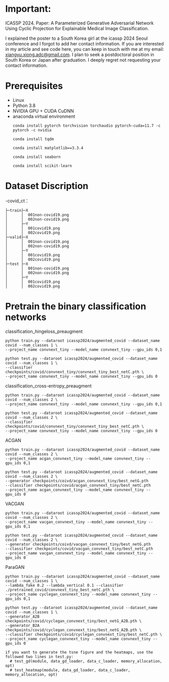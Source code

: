 # Important:
ICASSP 2024. Paper: A Parameterized Generative Adversarial Network Using Cyclic Projection for Explainable Medical Image Classification.

I explained the poster to a South Korea girl at the icassp 2024 Seoul conference and I forgot to add her contact information.
If you are interested in my article and see code here, you can keep in touch with me at my email: xiangyu.xiong.adc@gmail.com.
I plan to seek a postdoctoral position in South Korea or Japan after graduation.
I deeply regret not requesting your contact information.

# Prerequisites
- Linux
- Python 3.8
- NVIDIA GPU + CUDA CuDNN
- anaconda virtual environment
  ```
  conda install pytorch torchvision torchaudio pytorch-cuda=11.7 -c pytorch -c nvidia  
  
  conda install tqdm  
  
  conda install matplotlib==3.3.4  
  
  conda install seaborn  
  
  conda install scikit-learn  
  ```
# Dataset Discription
-covid_ct：
```
├─train├─X
│      │  001non-covid19.png
│      │  002non-covid19.png
│      ├─Y
│      │  001covid19.png
│      │  002covid19.png
├─valid├─X
│      │  001non-covid19.png
│      │  002non-covid19.png
│      ├─Y
│      │  001covid19.png
│      │  002covid19.png
├─test ├─X
│      │  001non-covid19.png
│      │  002non-covid19.png
│      ├─Y
│      │  001covid19.png
│      │  002covid19.png
```
# Pretrain the binary classification networks
classification_hingeloss_preaugment
  ```
python train.py --dataroot icassp2024/augmented_covid --dataset_name covid --num_classes 1 \
--project_name convnext_tiny --model_name convnext_tiny --gpu_ids 0,1

python test.py --dataroot icassp2024/augmented_covid --dataset_name covid --num_classes 1 \
--classifier checkpoints/covid/convnext_tiny/convnext_tiny_best_netC.pth \
--project_name convnext_tiny --model_name convnext_tiny --gpu_ids 0
  ```

classification_cross-entropy_preaugment
  ```
python train.py --dataroot icassp2024/augmented_covid --dataset_name covid --num_classes 2 \
--project_name convnext_tiny --model_name convnext_tiny --gpu_ids 0,1

python test.py --dataroot icassp2024/augmented_covid --dataset_name covid --num_classes 2 \
--classifier checkpoints/covid/convnext_tiny/convnext_tiny_best_netC.pth \
--project_name convnext_tiny --model_name convnext_tiny --gpu_ids 0
  ```

ACGAN
  ```
python train.py --dataroot icassp2024/augmented_covid --dataset_name covid --num_classes 2 \
--project_name acgan_convnext_tiny --model_name convnext_tiny --gpu_ids 0,1

python test.py --dataroot icassp2024/augmented_covid --dataset_name covid --num_classes 2 \
--generator checkpoints/coivd/acgan_convnext_tiny/best_netG.pth
--classifier checkpoints/covid/acgan_convnext_tiny/best_netC.pth
--project_name acgan_convnext_tiny --model_name convnext_tiny --gpu_ids 0
  ```

VACGAN
  ```
python train.py --dataroot icassp2024/augmented_covid --dataset_name covid --num_classes 2 \
--project_name vacgan_convnext_tiny --model_name convnext_tiny --gpu_ids 0,1

python test.py --dataroot icassp2024/augmented_covid --dataset_name covid --num_classes 2 \
--generator checkpoints/coivd/vacgan_convnext_tiny/best_netG.pth
--classifier checkpoints/covid/vacgan_convnext_tiny/best_netC.pth
--project_name vacgan_convnext_tiny --model_name convnext_tiny --gpu_ids 0
  ```

ParaGAN
  ```
python train.py --dataroot icassp2024/augmented_covid --dataset_name covid --num_classes 1 \
--lambda_fake 0.2 --lambda_vertical 0.1 --classifier ./pretrained_covid/convnext_tiny_best_netC.pth \
--project_name cyclegan_convnext_tiny --model_name convnext_tiny --gpu_ids 0,1

python test.py --dataroot icassp2024/augmented_covid --dataset_name covid --num_classes 1 \
--generator_A2B checkpoints/covid/cyclegan_convnext_tiny/best_netG_A2B.pth \
--generator_B2A checkpoints/covid/cyclegan_convnext_tiny/best_netG_A2B.pth \
--classifier checkpoints/covid/cyclegan_convnext_tiny/best_netC.pth \
--project_name cyclegan_convnext_tiny --model_name convnext_tiny --gpu_ids 0

if you want to generate the tsne figure and the heatmaps, use the followed two lines in test.py:
    # test_gd(module, data_gd_loader, data_c_loader, memory_allocation, opt)
    # test_heatmap(module, data_gd_loader, data_c_loader, memory_allocation, opt)
  ```

